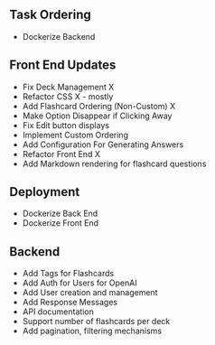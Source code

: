 ## Task Ordering
- Dockerize Backend


## Front End Updates
- Fix Deck Management X
- Refactor CSS X - mostly 
- Add Flashcard Ordering (Non-Custom) X
- Make Option Disappear if Clicking Away 
- Fix Edit button displays 
- Implement Custom Ordering
- Add Configuration For Generating Answers 
- Refactor Front End X
- Add Markdown rendering for flashcard questions

## Deployment 
- Dockerize Back End
- Dockerize Front End

## Backend
- Add Tags for Flashcards
- Add Auth for Users for OpenAI 
- Add User creation and management 
- Add Response Messages
- API documentation 
- Support number of flashcards per deck
- Add pagination, filtering mechanisms